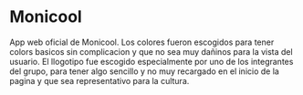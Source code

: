 # Monicool
App web oficial de Monicool.
Los colores fueron escogidos para tener colors basicos sin complicacion y que no sea muy dañinos para la vista del usuario.
El llogotipo fue escogido especialmente por uno de los integrantes del grupo, para tener algo sencillo y no muy recargado en el inicio de la pagina y que sea representativo para la cultura.
